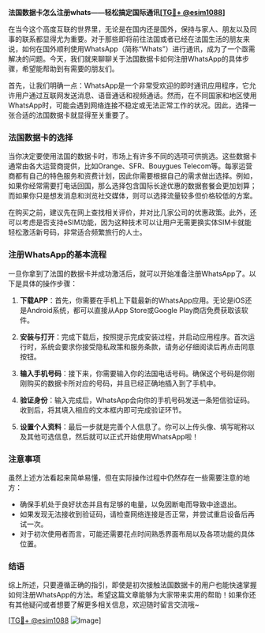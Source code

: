 **法国数据卡怎么注册whats——轻松搞定国际通讯[[TG💪+ @esim1088](https://t.me/s/esim1088)]**

在当今这个高度互联的世界里，无论是在国内还是国外，保持与家人、朋友以及同事的联系都显得尤为重要。对于那些即将前往法国或者已经在法国生活的朋友来说，如何在国外顺利使用WhatsApp（简称“Whats”）进行通讯，成为了一个亟需解决的问题。今天，我们就来聊聊关于法国数据卡如何注册WhatsApp的具体步骤，希望能帮助到有需要的朋友们。

首先，让我们明确一点：WhatsApp是一个非常受欢迎的即时通讯应用程序，它允许用户通过互联网发送消息、语音通话和视频通话。然而，在不同国家和地区使用WhatsApp时，可能会遇到网络连接不稳定或无法正常工作的状况。因此，选择一张合适的法国数据卡就显得至关重要了。

### 法国数据卡的选择

当你决定要使用法国的数据卡时，市场上有许多不同的选项可供挑选。这些数据卡通常由各大运营商提供，比如Orange、SFR、Bouygues Telecom等。每家运营商都有自己的特色服务和资费计划，因此你需要根据自己的需求做出选择。例如，如果你经常需要打电话回国，那么选择包含国际长途优惠的数据套餐会更加划算；而如果你只是想发消息和浏览社交媒体，则可以选择流量较多但价格较低的方案。

在购买之前，建议先在网上查找相关评价，并对比几家公司的优惠政策。此外，还可以考虑是否支持eSIM功能，因为这种技术可以让用户无需更换实体SIM卡就能轻松激活新号码，非常适合频繁旅行的人士。

### 注册WhatsApp的基本流程

一旦你拿到了法国的数据卡并成功激活后，就可以开始准备注册WhatsApp了。以下是具体的操作步骤：

1. **下载APP**：首先，你需要在手机上下载最新的WhatsApp应用。无论是iOS还是Android系统，都可以直接从App Store或Google Play商店免费获取该软件。

2. **安装与打开**：完成下载后，按照提示完成安装过程，并启动应用程序。首次运行时，系统会要求你接受隐私政策和服务条款，请务必仔细阅读后再点击同意按钮。

3. **输入手机号码**：接下来，你需要输入你的法国电话号码。确保这个号码是你刚刚购买的数据卡所对应的号码，并且已经正确地插入到了手机中。

4. **验证身份**：输入完成后，WhatsApp会向你的手机号码发送一条短信验证码。收到后，将其填入相应的文本框内即可完成验证环节。

5. **设置个人资料**：最后一步就是完善个人信息了。你可以上传头像、填写昵称以及其他可选信息，然后就可以正式开始使用WhatsApp啦！

### 注意事项

虽然上述方法看起来简单易懂，但在实际操作过程中仍然存在一些需要注意的地方：

- 确保手机处于良好状态并且有足够的电量，以免因断电而导致中途退出。
- 如果发现无法接收到验证码，请检查网络连接是否正常，并尝试重启设备后再试一次。
- 对于初次使用者而言，可能还需要花点时间熟悉界面布局以及各项功能的具体位置。

### 结语

综上所述，只要遵循正确的指引，即使是初次接触法国数据卡的用户也能快速掌握如何注册WhatsApp的方法。希望这篇文章能够为大家带来实用的帮助！如果你还有其他疑问或者想要了解更多相关信息，欢迎随时留言交流哦~ 

[[TG💪+ @esim1088](https://t.me/s/esim1088) ![Image](https://i.postimg.cc/4NQfJmqS/Snipaste-2025-05-13-00-14-12.png)]